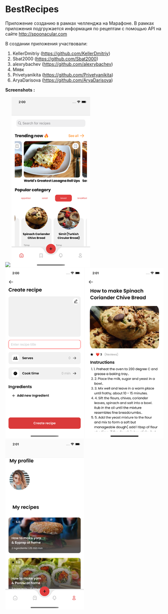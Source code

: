 # BestRecipes

Приложение созданию в рамках челленджа на Марафоне. В рамках приложения подгружается информация по рецептам с помощью API на сайте http://spoonacular.com

В создании приложения участвовали:
1. KellerDmitriy (https://github.com/KellerDmitriy)
2. Sbat2000 (https://github.com/Sbat2000)
3. alexrybachev (https://github.com/alexrybachev)
4. Мявк
5. Privetyanikita (https://github.com/Privetyanikita)
6. AryaDarisova (https://github.com/AryaDarisova)


**Screenshots :**

<img src="screenshots/recordScreen.mp4" width="250"/>

<img src="screenshots/screen1.png" width="250"/>

<img src="screenshots/screen2.png" width="250"/>

<img src="screenshots/screen3.png" width="250"/>

<img src="screenshots/screen4.png" width="250"/>

